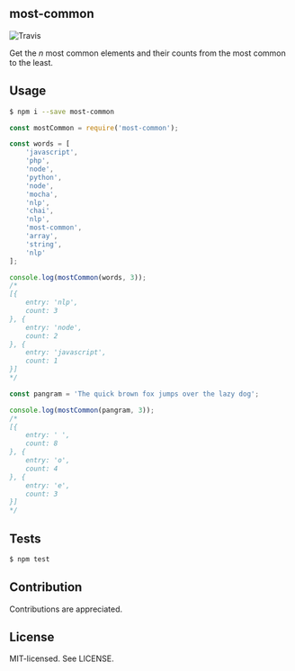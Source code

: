 most-common
--
![Travis](https://travis-ci.org/bjarneo/most-common.svg?branch=master)

Get the _n_ most common elements and their counts from the most common to the least.

Usage
--

```bash
$ npm i --save most-common
```

```js
const mostCommon = require('most-common');

const words = [
    'javascript',
    'php',
    'node',
    'python',
    'node',
    'mocha',
    'nlp',
    'chai',
    'nlp',
    'most-common',
    'array',
    'string',
    'nlp'
];

console.log(mostCommon(words, 3));
/*
[{
    entry: 'nlp',
    count: 3
}, {
    entry: 'node',
    count: 2
}, {
    entry: 'javascript',
    count: 1
}]
*/

const pangram = 'The quick brown fox jumps over the lazy dog';

console.log(mostCommon(pangram, 3));
/*
[{
    entry: ' ',
    count: 8
}, {
    entry: 'o',
    count: 4
}, {
    entry: 'e',
    count: 3
}]
*/
```

Tests
--
```bash
$ npm test
```

Contribution
--
Contributions are appreciated.

License
--
MIT-licensed. See LICENSE.
